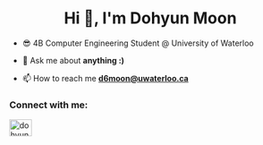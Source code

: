<h1 align="center">Hi 👋, I'm Dohyun Moon</h1>

- 😎 4B Computer Engineering Student @ University of Waterloo

- 💬 Ask me about **anything :)**

- 📫 How to reach me **d6moon@uwaterloo.ca**

<h3 align="left">Connect with me:</h3>
<p align="left">
<a href="https://www.linkedin.com/in/dohyun-m-50a551165" target="blank"><img align="center" src="https://raw.githubusercontent.com/rahuldkjain/github-profile-readme-generator/master/src/images/icons/Social/linked-in-alt.svg" alt="dohyun moon" height="30" width="40" /></a>
</p>
